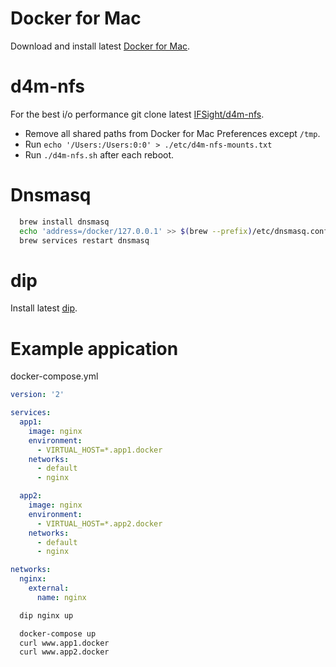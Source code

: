 # Docker for Mac

Download and install latest [Docker for Mac](https://www.docker.com/docker-mac).

# d4m-nfs

For the best i/o performance git clone latest [IFSight/d4m-nfs](https://github.com/IFSight/d4m-nfs).

- Remove all shared paths from Docker for Mac Preferences except `/tmp`.
- Run `echo '/Users:/Users:0:0' > ./etc/d4m-nfs-mounts.txt`
- Run `./d4m-nfs.sh` after each reboot.

# Dnsmasq

```sh
  brew install dnsmasq
  echo 'address=/docker/127.0.0.1' >> $(brew --prefix)/etc/dnsmasq.conf
  brew services restart dnsmasq
```

# dip

Install latest [dip](https://github.com/bibendi/dip/releases).

# Example appication

docker-compose.yml

```yml
version: '2'

services:
  app1:
    image: nginx
    environment:
      - VIRTUAL_HOST=*.app1.docker
    networks:
      - default
      - nginx

  app2:
    image: nginx
    environment:
      - VIRTUAL_HOST=*.app2.docker
    networks:
      - default
      - nginx

networks:
  nginx:
    external:
      name: nginx
```

```sh
  dip nginx up

  docker-compose up
  curl www.app1.docker
  curl www.app2.docker
```
